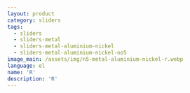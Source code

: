 ```yaml
---
layout: product
category: sliders
tags:
  - sliders
  - sliders-metal
  - sliders-metal-aluminium-nickel
  - sliders-metal-aluminium-nickel-no5
image_main: /assets/img/n5-metal-aluminium-nickel-r.webp
language: el
name: 'R'
description: 'R'
---
```

